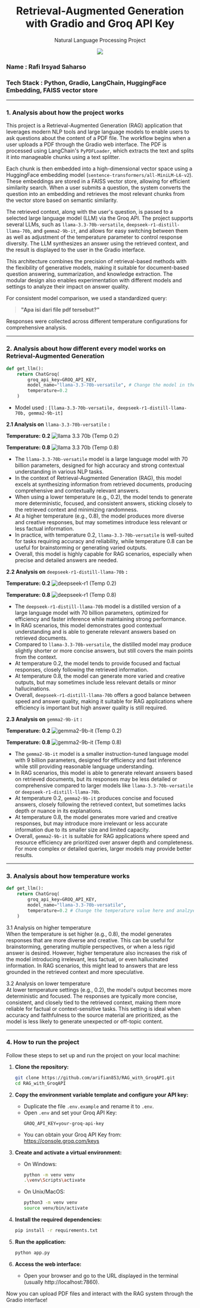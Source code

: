 <h1 align="center"> Retrieval-Augmented Generation with Gradio and Groq API Key</h1>
<p align="center"> Natural Language Processing Project</p>

<div align="center">

<img src="https://img.shields.io/badge/python-3670A0?style=for-the-badge&logo=python&logoColor=ffdd54">

</div>

### Name : Rafi Irsyad Saharso
### Tech Stack : Python, Gradio, LangChain, HuggingFace Embedding, FAISS vector store

---

### 1. Analysis about how the project works
This project is a Retrieval-Augmented Generation (RAG) application that leverages modern NLP tools and large language models to enable users to ask questions about the content of a PDF file. The workflow begins when a user uploads a PDF through the Gradio web interface. The PDF is processed using LangChain's `PyPDFLoader`, which extracts the text and splits it into manageable chunks using a text splitter. 

Each chunk is then embedded into a high-dimensional vector space using a HuggingFace embedding model (`sentence-transformers/all-MiniLM-L6-v2`). These embeddings are stored in a FAISS vector store, allowing for efficient similarity search. When a user submits a question, the system converts the question into an embedding and retrieves the most relevant chunks from the vector store based on semantic similarity.

The retrieved context, along with the user's question, is passed to a selected large language model (LLM) via the Groq API. The project supports several LLMs, such as `llama-3.3-70b-versatile`, `deepseek-r1-distill-llama-70b`, and `gemma2-9b-it`, and allows for easy switching between them as well as adjustment of the temperature parameter to control response diversity. The LLM synthesizes an answer using the retrieved context, and the result is displayed to the user in the Gradio interface.

This architecture combines the precision of retrieval-based methods with the flexibility of generative models, making it suitable for document-based question answering, summarization, and knowledge extraction. The modular design also enables experimentation with different models and settings to analyze their impact on answer quality.

For consistent model comparison, we used a standardized query:
> **"Apa isi dari file pdf tersebut?"**

Responses were collected across different temperature configurations for comprehensive analysis.

---

### 2. Analysis about how different every model works on Retrieval-Augmented Generation

```python
def get_llm():
    return ChatGroq(
        groq_api_key=GROQ_API_KEY,
        model_name="llama-3.3-70b-versatile", # Change the model in the code
        temperature=0.2
    )
```
- Model used : ```[llama-3.3-70b-versatile, deepseek-r1-distill-llama-70b, gemma2-9b-it]```

**2.1 Analysis on** ```llama-3.3-70b-versatile``` **:**

**Temperature: 0.2**
![llama 3.3 70b (Temp 0.2)](images/llama0,2.png)

**Temperature: 0.8**
![llama 3.3 70b (Temp 0.8)](images/llama0,8.png)

- The ```llama-3.3-70b-versatile``` model is a large language model with 70 billion parameters, designed for high accuracy and strong contextual understanding in various NLP tasks.
- In the context of Retrieval-Augmented Generation (RAG), this model excels at synthesizing information from retrieved documents, producing comprehensive and contextually relevant answers.
- When using a lower temperature (e.g., 0.2), the model tends to generate more deterministic, focused, and consistent answers, sticking closely to the retrieved context and minimizing randomness.
- At a higher temperature (e.g., 0.8), the model produces more diverse and creative responses, but may sometimes introduce less relevant or less factual information.
- In practice, with temperature 0.2, ```llama-3.3-70b-versatile``` is well-suited for tasks requiring accuracy and reliability, while temperature 0.8 can be useful for brainstorming or generating varied outputs.
- Overall, this model is highly capable for RAG scenarios, especially when precise and detailed answers are needed.


**2.2 Analysis on** ```deepseek-r1-distill-llama-70b``` **:** 

**Temperature: 0.2**
![deepseek-r1 (Temp 0.2)](images/deepseek0,2.png)

**Temperature: 0.8**
![deepseek-r1 (Temp 0.8)](images/deepseek0,8.png)

- The ```deepseek-r1-distill-llama-70b``` model is a distilled version of a large language model with 70 billion parameters, optimized for efficiency and faster inference while maintaining strong performance.
- In RAG scenarios, this model demonstrates good contextual understanding and is able to generate relevant answers based on retrieved documents.
- Compared to ```llama-3.3-70b-versatile```, the distilled model may produce slightly shorter or more concise answers, but still covers the main points from the context.
- At temperature 0.2, the model tends to provide focused and factual responses, closely following the retrieved information.
- At temperature 0.8, the model can generate more varied and creative outputs, but may sometimes include less relevant details or minor hallucinations.
- Overall, ```deepseek-r1-distill-llama-70b``` offers a good balance between speed and answer quality, making it suitable for RAG applications where efficiency is important but high answer quality is still required.


**2.3 Analysis on** ```gemma2-9b-it``` **:** 

**Temperature: 0.2**
![gemma2-9b-it (Temp 0.2)](images/gemma0,2.png)

**Temperature: 0.8**
![gemma2-9b-it (Temp 0.8)](images/gemma0,8.png)

- The ```gemma2-9b-it``` model is a smaller instruction-tuned language model with 9 billion parameters, designed for efficiency and fast inference while still providing reasonable language understanding.
- In RAG scenarios, this model is able to generate relevant answers based on retrieved documents, but its responses may be less detailed or comprehensive compared to larger models like ```llama-3.3-70b-versatile``` or ```deepseek-r1-distill-llama-70b```.
- At temperature 0.2, ```gemma2-9b-it``` produces concise and focused answers, closely following the retrieved context, but sometimes lacks depth or nuance in its explanations.
- At temperature 0.8, the model generates more varied and creative responses, but may introduce more irrelevant or less accurate information due to its smaller size and limited capacity.
- Overall, ```gemma2-9b-it``` is suitable for RAG applications where speed and resource efficiency are prioritized over answer depth and completeness. For more complex or detailed queries, larger models may provide better results.

---

### 3. Analysis about how temperature works

```python
def get_llm():
    return ChatGroq(
        groq_api_key=GROQ_API_KEY,
        model_name="llama-3.3-70b-versatile",
        temperature=0.2 # Change the temperature value here and analzye
    )
```

3.1 Analysis on higher temperature  
When the temperature is set higher (e.g., 0.8), the model generates responses that are more diverse and creative. This can be useful for brainstorming, generating multiple perspectives, or when a less rigid answer is desired. However, higher temperature also increases the risk of the model introducing irrelevant, less factual, or even hallucinated information. In RAG scenarios, this might lead to answers that are less grounded in the retrieved context and more speculative.

3.2 Analysis on lower temperature  
At lower temperature settings (e.g., 0.2), the model's output becomes more deterministic and focused. The responses are typically more concise, consistent, and closely tied to the retrieved context, making them more reliable for factual or context-sensitive tasks. This setting is ideal when accuracy and faithfulness to the source material are prioritized, as the model is less likely to generate unexpected or off-topic content.

---

### 4. How to run the project

Follow these steps to set up and run the project on your local machine:

1. **Clone the repository:**
   ```bash
   git clone https://github.com/arifian853/RAG_with_GroqAPI.git
   cd RAG_with_GroqAPI
   ```

2. **Copy the environment variable template and configure your API key:**
   - Duplicate the file `.env.example` and rename it to `.env`.
   - Open `.env` and set your Groq API Key:
     ```
     GROQ_API_KEY=your-groq-api-key
     ```
   - You can obtain your Groq API Key from: https://console.groq.com/keys

3. **Create and activate a virtual environment:**
   - On Windows:
     ```bash
     python -m venv venv
     .\venv\Scripts\activate
     ```
   - On Unix/MacOS:
     ```bash
     python3 -m venv venv
     source venv/bin/activate
     ```

4. **Install the required dependencies:**
   ```bash
   pip install -r requirements.txt
   ```

5. **Run the application:**
   ```bash
   python app.py
   ```

6. **Access the web interface:**
   - Open your browser and go to the URL displayed in the terminal (usually http://localhost:7860).

Now you can upload PDF files and interact with the RAG system through the Gradio interface!